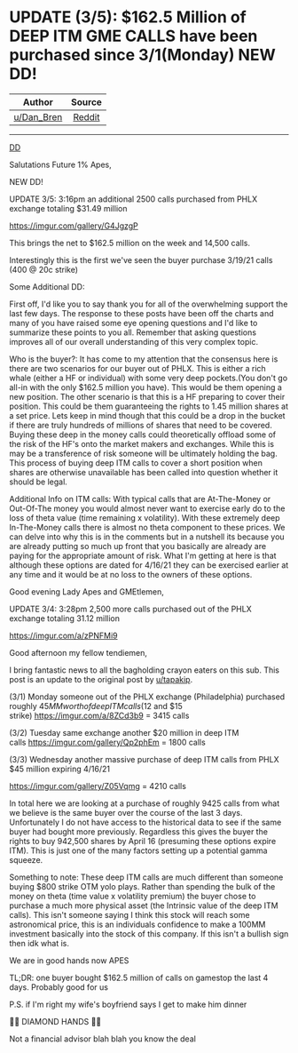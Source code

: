UPDATE (3/5): $162.5 Million of DEEP ITM GME CALLS have been purchased since 3/1(Monday) NEW DD!
================================================================================================

| Author       | Source       | 
| :-------------: |:-------------:|
|  [u/Dan_Bren](https://www.reddit.com/user/Dan_Bren/) | [Reddit](https://www.reddit.com/r/GME/comments/lylvrb/update_35_1625_million_of_deep_itm_gme_calls_have/) | 

---


[DD](https://www.reddit.com/r/GME/search?q=flair_name%3A%22DD%22&restrict_sr=1)

Salutations Future 1% Apes,

NEW DD!

UPDATE 3/5: 3:16pm an additional 2500 calls purchased from PHLX exchange totaling $31.49 million

<https://imgur.com/gallery/G4JgzgP>

This brings the net to $162.5 million on the week and 14,500 calls.

Interestingly this is the first we've seen the buyer purchase 3/19/21 calls (400 @ 20c strike)

Some Additional DD:

First off, I'd like you to say thank you for all of the overwhelming support the last few days. The response to these posts have been off the charts and many of you have raised some eye opening questions and I'd like to summarize these points to you all. Remember that asking questions improves all of our overall understanding of this very complex topic.

Who is the buyer?: It has come to my attention that the consensus here is there are two scenarios for our buyer out of PHLX. This is either a rich whale (either a HF or individual) with some very deep pockets.(You don't go all-in with the only $162.5 million you have). This would be them opening a new position. The other scenario is that this is a HF preparing to cover their position. This could be them guaranteeing the rights to 1.45 million shares at a set price. Lets keep in mind though that this could be a drop in the bucket if there are truly hundreds of millions of shares that need to be covered. Buying these deep in the money calls could theoretically offload some of the risk of the HF's onto the market makers and exchanges. While this is may be a transference of risk someone will be ultimately holding the bag. This process of buying deep ITM calls to cover a short position when shares are otherwise unavailable has been called into question whether it should be legal.

Additional Info on ITM calls: With typical calls that are At-The-Money or Out-Of-The money you would almost never want to exercise early do to the loss of theta value (time remaining x volatility). With these extremely deep In-The-Money calls there is almost no theta component to these prices. We can delve into why this is in the comments but in a nutshell its because you are already putting so much up front that you basically are already are paying for the appropriate amount of risk. What I'm getting at here is that although these options are dated for 4/16/21 they can be exercised earlier at any time and it would be at no loss to the owners of these options.

Good evening Lady Apes and GMEtlemen,

UPDATE 3/4: 3:28pm 2,500 more calls purchased out of the PHLX exchange totaling 31.12 million

<https://imgur.com/a/zPNFMi9>

Good afternoon my fellow tendiemen,

I bring fantastic news to all the bagholding crayon eaters on this sub. This post is an update to the original post by [u/tapakip](https://www.reddit.com/u/tapakip/).

(3/1) Monday someone out of the PHLX exchange (Philadelphia) purchased roughly $45MM worth of deep ITM calls ($12 and $15 strike) <https://imgur.com/a/8ZCd3b9> = 3415 calls

(3/2) Tuesday same exchange another $20 million in deep ITM calls <https://imgur.com/gallery/Qp2phEm> = 1800 calls

(3/3) Wednesday another massive purchase of deep ITM calls from PHLX $45 million expiring 4/16/21

<https://imgur.com/gallery/Z05Vqmg> = 4210 calls

In total here we are looking at a purchase of roughly 9425 calls from what we believe is the same buyer over the course of the last 3 days. Unfortunately I do not have access to the historical data to see if the same buyer had bought more previously. Regardless this gives the buyer the rights to buy 942,500 shares by April 16 (presuming these options expire ITM). This is just one of the many factors setting up a potential gamma squeeze.

Something to note: These deep ITM calls are much different than someone buying $800 strike OTM yolo plays. Rather than spending the bulk of the money on theta (time value x volatility premium) the buyer chose to purchase a much more physical asset (the Intrinsic value of the deep ITM calls). This isn't someone saying I think this stock will reach some astronomical price, this is an individuals confidence to make a 100MM investment basically into the stock of this company. If this isn't a bullish sign then idk what is.

We are in good hands now APES

TL;DR: one buyer bought $162.5 million of calls on gamestop the last 4 days. Probably good for us

P.S. if I'm right my wife's boyfriend says I get to make him dinner

🙌💎 DIAMOND HANDS 🙌💎

Not a financial advisor blah blah you know the deal
